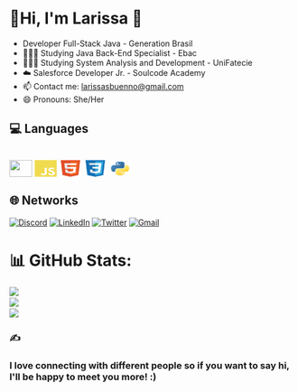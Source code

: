 # 💫Hi, I'm Larissa 👋

- Developer Full-Stack Java - Generation Brasil 
- 👩🏽‍🎓 Studying Java Back-End Specialist - Ebac
- 👩🏽‍🎓 Studying System Analysis and Development - UniFatecie 
- ☁️ Salesforce Developer Jr. - Soulcode Academy
- 📫 Contact me: larissasbuenno@gmail.com
- 😄 Pronouns: She/Her
## 💻 Languages
<div style="display: inline_block"><br>
  <img align="center" height="30" width="40" src="https://cdn.jsdelivr.net/gh/devicons/devicon/icons/salesforce/salesforce-original.svg">
  <img align="center" height="30" width="40" src="https://raw.githubusercontent.com/devicons/devicon/master/icons/javascript/javascript-plain.svg">
  <img align="center" height="30" width="40" src="https://raw.githubusercontent.com/devicons/devicon/master/icons/html5/html5-original.svg">
  <img align="center" height="30" width="40" src="https://raw.githubusercontent.com/devicons/devicon/master/icons/css3/css3-original.svg">
  <img align="center" height="30" width="40" src="https://raw.githubusercontent.com/devicons/devicon/master/icons/python/python-original.svg">
        
</div>


## 🌐 Networks
[![Discord](https://img.shields.io/badge/Discord-%237289DA.svg?logo=discord&logoColor=white)](https://discord.gg/LariBueno#9806) 
[![LinkedIn](https://img.shields.io/badge/LinkedIn-%230077B5.svg?logo=linkedin&logoColor=white)](https://www.linkedin.com/in/larissasbueno/) 
[![Twitter](https://img.shields.io/badge/Twitter-%231DA1F2.svg?logo=Twitter&logoColor=white)](https://twitter.com/Larissasbuenno)
[![Gmail](https://img.shields.io/badge/Gmail-<COLOR>)](mailto:larissasbuenno@gmail.com)

# 📊 GitHub Stats:
![](https://github-readme-stats.vercel.app/api?username=Larissasbueno&theme=blue-green&hide_border=false&include_all_commits=false&count_private=false)<br/>
![](https://github-readme-streak-stats.herokuapp.com/?user=Larissasbueno&theme=blue-green&hide_border=false)<br/>
![](https://github-readme-stats.vercel.app/api/top-langs/?username=Larissasbueno&theme=blue-green&hide_border=false&include_all_commits=false&count_private=false&layout=compact)


### ✍️ 
### I love connecting with different people so if you want to say hi, I'll be happy to meet you more! :)
